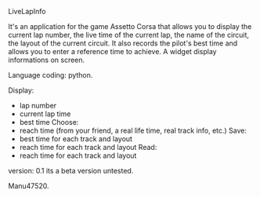 LiveLapInfo 

It's an application for the game Assetto Corsa that allows you to display the current lap number, the live time of the current lap, the name of the circuit, the layout of the current circuit.
It also records the pilot's best time and allows you to enter a reference time to achieve.
A widget display informations on screen.

Language coding: python.

Display:
- lap number
- current lap time
- best time
Choose:
- reach time (from your friend, a real life time, real track info, etc.)
Save:
- best time for each track and layout
- reach time for each track and layout
Read:
- reach time for each track and layout

version: 0.1
its a beta version untested.

Manu47520.
